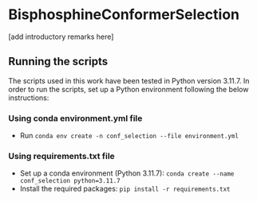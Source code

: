 # BisphosphineConformerSelection

[add introductory remarks here]

## Running the scripts

The scripts used in this work have been tested in Python version 3.11.7. In order to run the scripts, set up a Python environment following the below instructions:

### Using conda environment.yml file

- Run `conda env create -n conf_selection --file environment.yml`

### Using requirements.txt file

- Set up a conda environment (Python 3.11.7): `conda create --name conf_selection python=3.11.7`
- Install the required packages: `pip install -r requirements.txt`